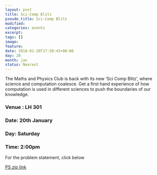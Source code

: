 ```yaml
---
layout: post
title: Sci-Comp Blitz
pseudo_title: Sci-Comp Blitz
modified:
categories: events
excerpt:
tags: []
image:
feature:
date: 2018-01-20T17:59:43+00:00
day: 20
month: jan
status: Nearest
---
```

The Maths and Physics Club is back with its new ‘Sci Comp Blitz’, where science and computation coalesce. Get a first hand experience of how computation is used in different sciences to push the boundaries of our knowledge.

### Venue : LH 301

### Date: 20th January

### Day: Saturday

### Time: 2:00pm

For the problem statement, click below

[PS zip link](https://mnp-club.github.io/SciCompBlitz.zip)
